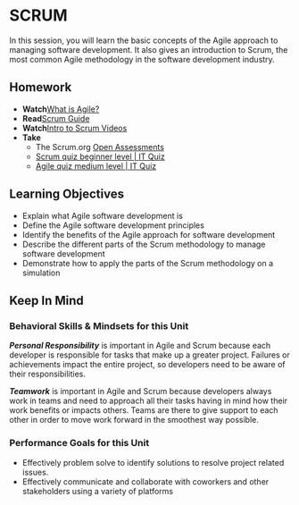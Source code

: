# SCRUM

In this session, you will learn the basic concepts of the Agile approach to managing software development. It also gives an introduction to Scrum, the most common Agile methodology in the software development industry.

## Homework

- **Watch**[What is Agile?](https://www.youtube.com/watch?v=Z9QbYZh1YXY)
- **Read**[Scrum Guide](https://www.scrumguides.org/scrum-guide.html)
- **Watch**[Intro to Scrum Videos](https://www.youtube.com/playlist?list=PL03E1B79402FD4A8D)
- **Take**
  - The Scrum.org [Open Assessments](https://www.scrum.org/open-assessments)
  - [Scrum quiz beginner level | IT Quiz](https://skillvalue.com/quiz/en/product-management/scrum-quiz-beginner-level/)
  - [Agile quiz medium level | IT Quiz](https://skillvalue.com/quiz/en/product-management/agile-quiz-medium-level/)

## Learning Objectives

- Explain what Agile software development is
- Define the Agile software development principles
- Identify the benefits of the Agile approach for software development
- Describe the different parts of the Scrum methodology to manage software development
- Demonstrate how to apply the parts of the Scrum methodology on a simulation

## Keep In Mind

### Behavioral Skills & Mindsets for this Unit

***Personal Responsibility*** is important in Agile and Scrum because each developer is responsible for tasks that make up a greater project. Failures or achievements impact the entire project, so developers need to be aware of their responsibilities.

***Teamwork*** is important in Agile and Scrum because developers always work in teams and need to approach all their tasks having in mind how their work benefits or impacts others. Teams are there to give support to each other in order to move work forward in the smoothest way possible.

### Performance Goals for this Unit

- Effectively problem solve to identify solutions to resolve project related issues.
- Effectively communicate and collaborate with coworkers and other stakeholders using a variety of platforms
